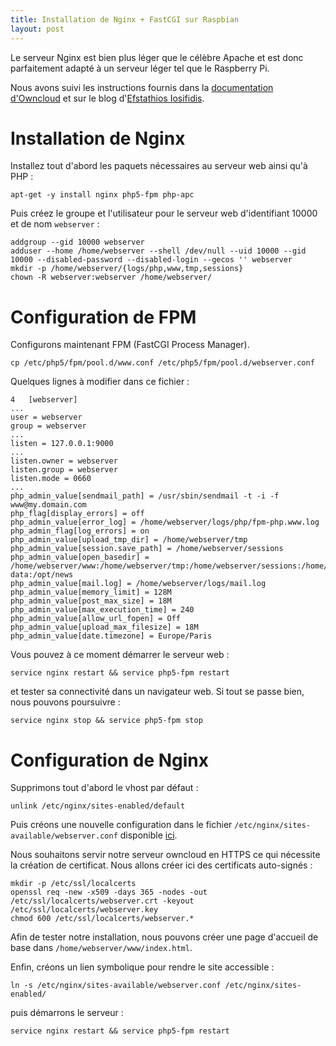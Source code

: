 ```yaml
---
title: Installation de Nginx + FastCGI sur Raspbian
layout: post
---
```


Le serveur Nginx est bien plus léger que le célèbre Apache et est donc parfaitement adapté à un serveur léger tel que le Raspberry Pi.

Nous avons suivi les instructions fournis dans la [documentation d'Owncloud](http://doc.owncloud.org/server/8.0/admin_manual/installation/nginx_configuration.html) et sur le blog d'[Efstathios Iosifidis](http://eiosifidis.blogspot.fr/2014/06/owncloud-on-raspberry-pi-moebious-nginx.html).

# Installation de Nginx

Installez tout d'abord les paquets nécessaires au serveur web ainsi qu'à PHP&nbsp;:

	apt-get -y install nginx php5-fpm php-apc

Puis créez le groupe et l'utilisateur pour le serveur web d'identifiant 10000 et de nom `webserver`&nbsp;:

	addgroup --gid 10000 webserver
	adduser --home /home/webserver --shell /dev/null --uid 10000 --gid 10000 --disabled-password --disabled-login --gecos '' webserver
	mkdir -p /home/webserver/{logs/php,www,tmp,sessions}
	chown -R webserver:webserver /home/webserver/

# Configuration de FPM

Configurons maintenant FPM (FastCGI Process Manager).

	cp /etc/php5/fpm/pool.d/www.conf /etc/php5/fpm/pool.d/webserver.conf

Quelques lignes à modifier dans ce fichier&nbsp;:

	4	[webserver]
	...
	user = webserver
	group = webserver
	...
	listen = 127.0.0.1:9000
	...
	listen.owner = webserver
	listen.group = webserver
	listen.mode = 0660
	...
	php_admin_value[sendmail_path] = /usr/sbin/sendmail -t -i -f www@my.domain.com
	php_flag[display_errors] = off 
	php_admin_value[error_log] = /home/webserver/logs/php/fpm-php.www.log
	php_admin_flag[log_errors] = on
	php_admin_value[upload_tmp_dir] = /home/webserver/tmp
	php_admin_value[session.save_path] = /home/webserver/sessions
	php_admin_value[open_basedir] = /home/webserver/www:/home/webserver/tmp:/home/webserver/sessions:/home/pi/owncloud-data:/opt/news
	php_admin_value[mail.log] = /home/webserver/logs/mail.log
	php_admin_value[memory_limit] = 128M
	php_admin_value[post_max_size] = 18M 
	php_admin_value[max_execution_time] = 240 
	php_admin_value[allow_url_fopen] = Off 
	php_admin_value[upload_max_filesize] = 18M 
	php_admin_value[date.timezone] = Europe/Paris

Vous pouvez à ce moment démarrer le serveur web&nbsp;:

	service nginx restart && service php5-fpm restart

et tester sa connectivité dans un navigateur web. Si tout se passe bien, nous pouvons poursuivre&nbsp;:

	service nginx stop && service php5-fpm stop

# Configuration de Nginx

Supprimons tout d'abord le vhost par défaut&nbsp;:

	unlink /etc/nginx/sites-enabled/default

Puis créons une nouvelle configuration dans le fichier `/etc/nginx/sites-available/webserver.conf` disponible [ici](/files/webserver.conf).

Nous souhaitons servir notre serveur owncloud en HTTPS ce qui nécessite la création de certificat. Nous allons créer ici des certificats auto-signés&nbsp;:

	mkdir -p /etc/ssl/localcerts
	openssl req -new -x509 -days 365 -nodes -out /etc/ssl/localcerts/webserver.crt -keyout /etc/ssl/localcerts/webserver.key
	chmod 600 /etc/ssl/localcerts/webserver.*

Afin de tester notre installation, nous pouvons créer une page d'accueil de base dans `/home/webserver/www/index.html`.

Enfin, créons un lien symbolique pour rendre le site accessible&nbsp;:

	ln -s /etc/nginx/sites-available/webserver.conf /etc/nginx/sites-enabled/

puis démarrons le serveur&nbsp;:

	service nginx restart && service php5-fpm restart

